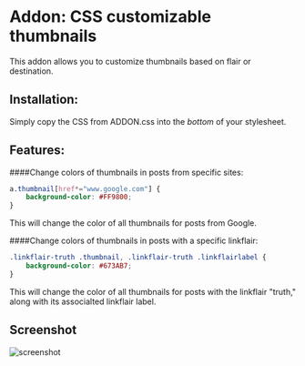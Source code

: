 # Addon: CSS customizable thumbnails
This addon allows you to customize thumbnails based on flair or destination.

## Installation:
Simply copy the CSS from ADDON.css into the *bottom* of your stylesheet.

## Features:

####Change colors of thumbnails in posts from specific sites:
```css
a.thumbnail[href*="www.google.com"] {
    background-color: #FF9800;
}
```
This will change the color of all thumbnails for posts from Google.

####Change colors of thumbnails in posts with a specific linkflair:
```css
.linkflair-truth .thumbnail, .linkflair-truth .linkflairlabel {
    background-color: #673AB7;
}
```
This will change the color of all thumbnails for posts with the linkflair "truth," along with its associalted linkflair label.

## Screenshot

![screenshot](http://i.imgur.com/6Mnw6Z1.png)